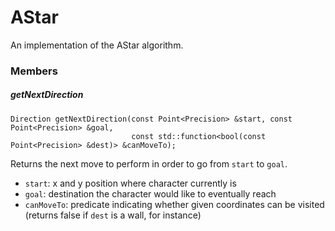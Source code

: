 # AStar

An implementation of the AStar algorithm.

### Members

##### getNextDirection

```
Direction getNextDirection(const Point<Precision> &start, const Point<Precision> &goal,
                           const std::function<bool(const Point<Precision> &dest)> &canMoveTo);
```
Returns the next move to perform in order to go from `start` to `goal`.

* `start`: x and y position where character currently is
* `goal`: destination the character would like to eventually reach
* `canMoveTo`: predicate indicating whether given coordinates can be visited (returns false if `dest` is a wall, for instance)
